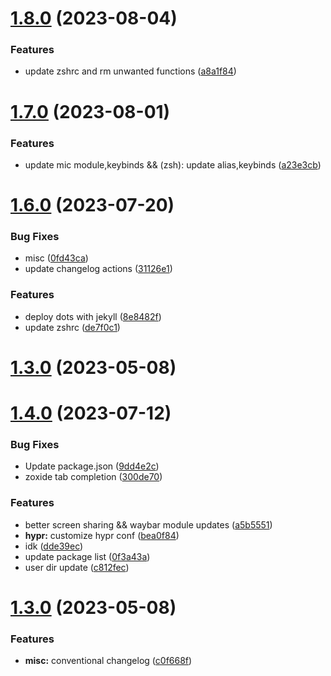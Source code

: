 # [1.8.0](https://github.com/aayushrathor/dotfiles/compare/v1.7.0...v1.8.0) (2023-08-04)


### Features

* update zshrc and rm unwanted functions ([a8a1f84](https://github.com/aayushrathor/dotfiles/commit/a8a1f84cb70134c6bd656c433ef296c59bff39a6))



# [1.7.0](https://github.com/aayushrathor/dotfiles/compare/v1.6.0...v1.7.0) (2023-08-01)


### Features

* update mic module,keybinds && (zsh): update alias,keybinds ([a23e3cb](https://github.com/aayushrathor/dotfiles/commit/a23e3cb68e47efb148091c2981b7036c8cf2442d))



# [1.6.0](https://github.com/aayushrathor/dotfiles/compare/v1.4.0...v1.6.0) (2023-07-20)


### Bug Fixes

* misc ([0fd43ca](https://github.com/aayushrathor/dotfiles/commit/0fd43cac9dfe2edce625df4a44226b7c93a9290e))
* update changelog actions ([31126e1](https://github.com/aayushrathor/dotfiles/commit/31126e170d6dfac11982bbd9dcb8898fc0880126))


### Features

* deploy dots with jekyll ([8e8482f](https://github.com/aayushrathor/dotfiles/commit/8e8482f3a96c023558e3107b535af43b5d92de2a))
* update zshrc ([de7f0c1](https://github.com/aayushrathor/dotfiles/commit/de7f0c15bb011c876d5f653cbe2308c97c44f101))



# [1.3.0](https://github.com/aayushrathor/dotfiles/compare/v1.2.0...v1.3.0) (2023-05-08)



# [1.4.0](https://github.com/aayushrathor/dotfiles/compare/v1.3.0...v1.4.0) (2023-07-12)


### Bug Fixes

* Update package.json ([9dd4e2c](https://github.com/aayushrathor/dotfiles/commit/9dd4e2cb5f035d01f6ac9bae48c94b45136b84c7))
* zoxide tab completion ([300de70](https://github.com/aayushrathor/dotfiles/commit/300de706126c11fff778390ed3b525336f6d3a92))


### Features

* better screen sharing && waybar module updates ([a5b5551](https://github.com/aayushrathor/dotfiles/commit/a5b5551bdde5161dc5b458ee658179f4beb676e2))
* **hypr:** customize hypr conf ([bea0f84](https://github.com/aayushrathor/dotfiles/commit/bea0f8440244e5bf51b577f3aca0e4f81322a48e))
* idk ([dde39ec](https://github.com/aayushrathor/dotfiles/commit/dde39ec72588c80c4cced2910fdedfc73b0a088e))
* update package list ([0f3a43a](https://github.com/aayushrathor/dotfiles/commit/0f3a43a9e62f6acf4e9da1a73e2e3ce60a056d23))
* user dir update ([c812fec](https://github.com/aayushrathor/dotfiles/commit/c812fec4d23406a0ba16609a6ed5c2c1131ea6ad))



# [1.3.0](https://github.com/aayushrathor/dotfiles/compare/v1.2.0...v1.3.0) (2023-05-08)


### Features

* **misc:** conventional changelog ([c0f668f](https://github.com/aayushrathor/dotfiles/commit/c0f668fa6cd4e365008a9299a7db9369ad598666))



